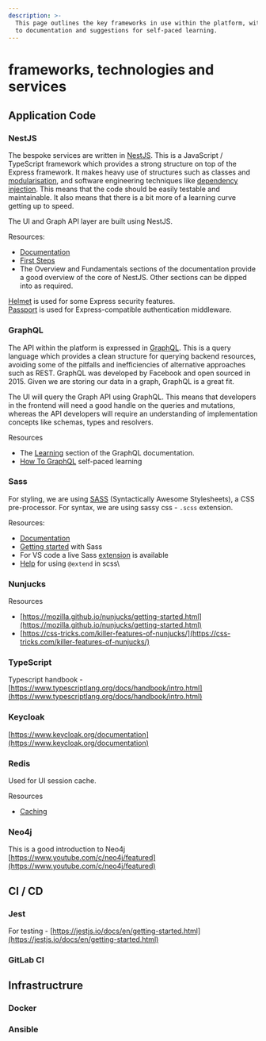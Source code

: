 ```yaml
---
description: >-
  This page outlines the key frameworks in use within the platform, with links
  to documentation and suggestions for self-paced learning.
---
```


# frameworks, technologies and services

## Application Code

### NestJS

The bespoke services are written in [NestJS](https://nestjs.com/). This is a JavaScript / TypeScript framework which provides a strong structure on top of the Express framework. It makes heavy use of structures such as classes and [modularisation](https://docs.nestjs.com/modules), and software engineering techniques like [dependency injection](https://docs.nestjs.com/providers). This means that the code should be easily testable and maintainable. It also means that there is a bit more of a learning curve getting up to speed.

The UI and Graph API layer are built using NestJS.

Resources:

* [Documentation](https://docs.nestjs.com/)
* [First Steps](https://docs.nestjs.com/first-steps)
* The Overview and Fundamentals sections of the documentation provide a good overview of the core of NestJS. Other sections can be dipped into as required.

[Helmet](https://github.com/helmetjs/helmet) is used for some Express security features.\
[Passport](https://www.npmjs.com/package/passport) is used for Express-compatible authentication middleware.

### GraphQL

The API within the platform is expressed in [GraphQL](https://graphql.org/). This is a query language which provides a clean structure for querying backend resources, avoiding some of the pitfalls and inefficiencies of alternative approaches such as REST. GraphQL was developed by Facebook and open sourced in 2015. Given we are storing our data in a graph, GraphQL is a great fit.

The UI will query the Graph API using GraphQL. This means that developers in the frontend will need a good handle on the queries and mutations, whereas the API developers will require an understanding of implementation concepts like schemas, types and resolvers.

Resources

* The [Learning](https://graphql.org/learn/) section of the GraphQL documentation.
* [How To GraphQL](https://www.howtographql.com/) self-paced learning

### Sass

For styling, we are using [SASS](https://sass-lang.com/) (Syntactically Awesome Stylesheets), a CSS pre-processor. For syntax, we are using sassy css - `.scss` extension.

Resources:

* [Documentation](https://sass-lang.com/documentation)
* [Getting started](https://code.likeagirl.io/getting-started-with-sass-scss-972c266e96e7) with Sass
* For VS code a live Sass [extension](https://marketplace.visualstudio.com/items?itemName=ritwickdey.live-sass) is available
* [Help](https://sass-lang.com/guide) for using `@extend` in scss\


### Nunjucks

Resources

* [https://mozilla.github.io/nunjucks/getting-started.html](https://mozilla.github.io/nunjucks/getting-started.html)
* [https://css-tricks.com/killer-features-of-nunjucks/](https://css-tricks.com/killer-features-of-nunjucks/)

### TypeScript

Typescript handbook - [https://www.typescriptlang.org/docs/handbook/intro.html](https://www.typescriptlang.org/docs/handbook/intro.html)

### Keycloak

[https://www.keycloak.org/documentation](https://www.keycloak.org/documentation)

### Redis

Used for UI session cache.

Resources

* [Caching](https://redislabs.com/redis-enterprise/use-cases/caching/)

### Neo4j

This is a good introduction to Neo4j [https://www.youtube.com/c/neo4j/featured](https://www.youtube.com/c/neo4j/featured)

## CI / CD

### Jest

For testing - [https://jestjs.io/docs/en/getting-started.html](https://jestjs.io/docs/en/getting-started.html)

### GitLab CI



## Infrastructrure

### Docker



### Ansible









